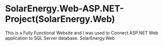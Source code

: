 # SolarEnergy.Web-ASP.NET-Project(SolarEnergy.Web)
This is a Fully Functional Website and I was used to Connect ASP.NET Web application to SQL Server database.
SolarEnergy.Web
